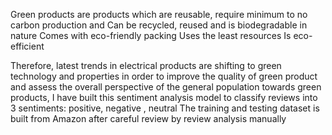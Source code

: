 Green products are products which are reusable, require minimum to no carbon production and Can be recycled, reused and is biodegradable in nature
Comes with eco-friendly packing
Uses the least resources
Is eco-efficient

Therefore, latest trends in electrical products are shifting to green technology and properties
in order to improve the quality of green product and assess the overall perspective of the general population towards green products, I have built this sentiment analysis model to classify reviews into 3 sentiments: positive, negative , neutral
The training and testing dataset is built from Amazon after careful review by review analysis manually
